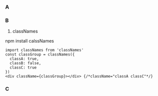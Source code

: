 ### A


### B
1. classNames

npm install calssNames
```
import classNames from 'classNames'
const classGroup = classNames({
  classA: true,
  classB: false,
  classC: true
})
<div className={classGroup}></div> {/*className="classA classC"*/}
```


### C
